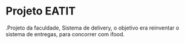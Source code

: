 # Projeto EATIT

.Projeto da faculdade, Sistema de delivery, o objetivo era reinventar o sistema de entregas, para concorrer com ifood.

